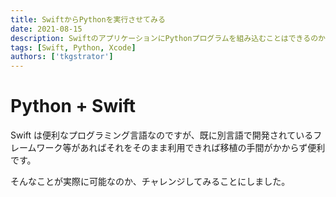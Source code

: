 ```yaml
---
title: SwiftからPythonを実行させてみる
date: 2021-08-15
description: SwiftのアプリケーションにPythonプログラムを組み込むことはできるのか挑戦してみました
tags: [Swift, Python, Xcode]
authors: ['tkgstrator']
---
```


# Python + Swift

Swift は便利なプログラミング言語なのですが、既に別言語で開発されているフレームワーク等があればそれをそのまま利用できれば移植の手間がかからず便利です。

そんなことが実際に可能なのか、チャレンジしてみることにしました。
